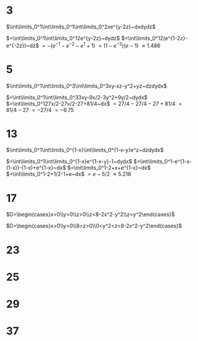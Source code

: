 # 3

$\int\limits_0^1\int\limits_0^1\int\limits_0^2xe^{y-2z}~dxdydz$

$=\int\limits_0^1\int\limits_0^12e^{y-2z}~dydz$
$=\int\limits_0^12(e^{1-2z}-e^{-2z})~dz$
$=-(e^{-1}-e^{-2}-e^{1}+1)$
$=(1-e^{-2})(e-1)$
$\approx1.486$

# 5

$\int\limits_0^1\int\limits_0^3\int\limits_0^3xy-xz-y^2+yz~dzdydx$

$=\int\limits_0^1\int\limits_0^33xy-9x/2-3y^2+9y/2~dydx$
$=\int\limits_0^127x/2-27x/2-27+81/4~dx$
$=27/4-27/4-27+81/4$
$=81/4-27$
$=-27/4$
$=-6.75$

# 13

$\int\limits_0^1\int\limits_0^{1-x}\int\limits_0^{1-x-y}e^z~dzdydx$

$=\int\limits_0^1\int\limits_0^{1-x}e^{1-x-y}-1~dydx$
$=\int\limits_0^1-e^{1-x-(1-x)}-(1-x)+e^{1-x}~dx$
$=\int\limits_0^1-2+x+e^{1-x}~dx$
$=\int\limits_0^1-2+1/2-1+e~dx$
$=e-5/2$
$\approx5.218$

# 17

$D=\begin{cases}x>0\\y>0\\z>0\\z<8-2x^2-y^2\\z>y^2\end{cases}$

$D=\begin{cases}x>0\\y>0\\8>z>0\\0<y^2<z<8-2x^2-y^2\end{cases}$


# 23

# 25

# 29

# 37
